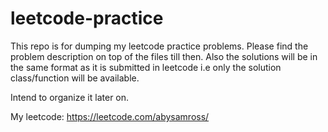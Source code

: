 # leetcode-practice

This repo is for dumping my leetcode practice problems.
Please find the problem description on top of the files till then.
Also the solutions will be in the same format as it is submitted in leetcode 
i.e only the solution class/function will be available.

Intend to organize it later on.

My leetcode: https://leetcode.com/abysamross/
